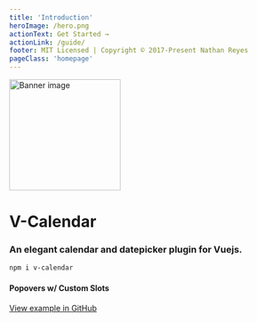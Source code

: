 ```yaml
---
title: 'Introduction'
heroImage: /hero.png
actionText: Get Started →
actionLink: /guide/
footer: MIT Licensed | Copyright © 2017-Present Nathan Reyes
pageClass: 'homepage'
---
```


<div class='text-center pt-12'>

<img src="hero.png" alt="Banner image" width="200" style="margin:auto">

# V-Calendar

### An elegant calendar and datepicker plugin for Vuejs.

```bash
npm i v-calendar
```

<homepage-simple-calendar />

<homepage-multi-calendar />

<homepage-dark-mode />

<homepage-datepicker />

#### Popovers w/ Custom Slots

<examples-date-range />

<homepage-custom-calendar />

[View example in GitHub](https://github.com/nathanreyes/v-calendar/blob/master/docs/.vuepress/components/homepage/custom-calendar.vue)

</div>
